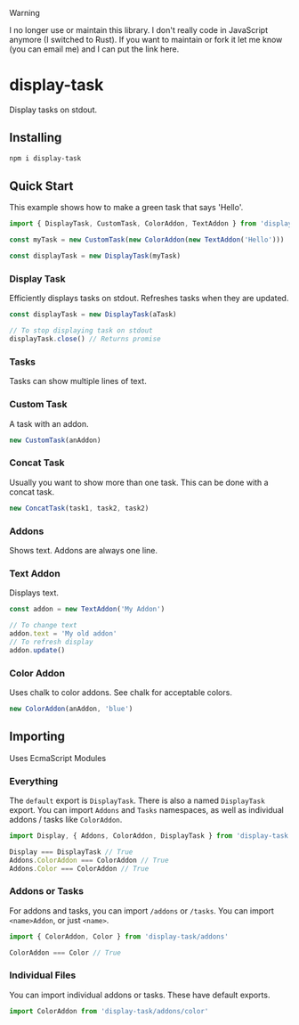 > [!WARNING]  
> I no longer use or maintain this library. I don't really code in JavaScript anymore (I switched to Rust). If you want to maintain or fork it let me know (you can email me) and I can put the link here.

# display-task
Display tasks on stdout.

## Installing
```bash
npm i display-task
```

## Quick Start
This example shows how to make a green task that says 'Hello'.
```javascript
import { DisplayTask, CustomTask, ColorAddon, TextAddon } from 'display-task'

const myTask = new CustomTask(new ColorAddon(new TextAddon('Hello')))

const displayTask = new DisplayTask(myTask)
```

### Display Task
Efficiently displays tasks on stdout. Refreshes tasks when they are updated.
```javascript
const displayTask = new DisplayTask(aTask)

// To stop displaying task on stdout
displayTask.close() // Returns promise
```

### Tasks
Tasks can show multiple lines of text.

### Custom Task
A task with an addon.
```javascript
new CustomTask(anAddon)
```

### Concat Task
Usually you want to show more than one task. This can be done with a concat task.
```javascript
new ConcatTask(task1, task2, task2)
```

### Addons
Shows text. Addons are always one line.

### Text Addon
Displays text.
```javascript
const addon = new TextAddon('My Addon')

// To change text
addon.text = 'My old addon'
// To refresh display
addon.update()
```

### Color Addon
Uses chalk to color addons. See chalk for acceptable colors.
```javascript
new ColorAddon(anAddon, 'blue')
```

## Importing
Uses EcmaScript Modules

### Everything
The `default` export is `DisplayTask`. There is also a named `DisplayTask` export. You can import `Addons` and `Tasks` namespaces, as well as individual addons / tasks like `ColorAddon`.
```javascript
import Display, { Addons, ColorAddon, DisplayTask } from 'display-task'

Display === DisplayTask // True
Addons.ColorAddon === ColorAddon // True
Addons.Color === ColorAddon // True
```

### Addons or Tasks
For addons and tasks, you can import `/addons` or `/tasks`. You can import `<name>Addon`, or just `<name>`.
```javascript
import { ColorAddon, Color } from 'display-task/addons'

ColorAddon === Color // True
```

### Individual Files
You can import individual addons or tasks. These have default exports.
```javascript
import ColorAddon from 'display-task/addons/color'
```
